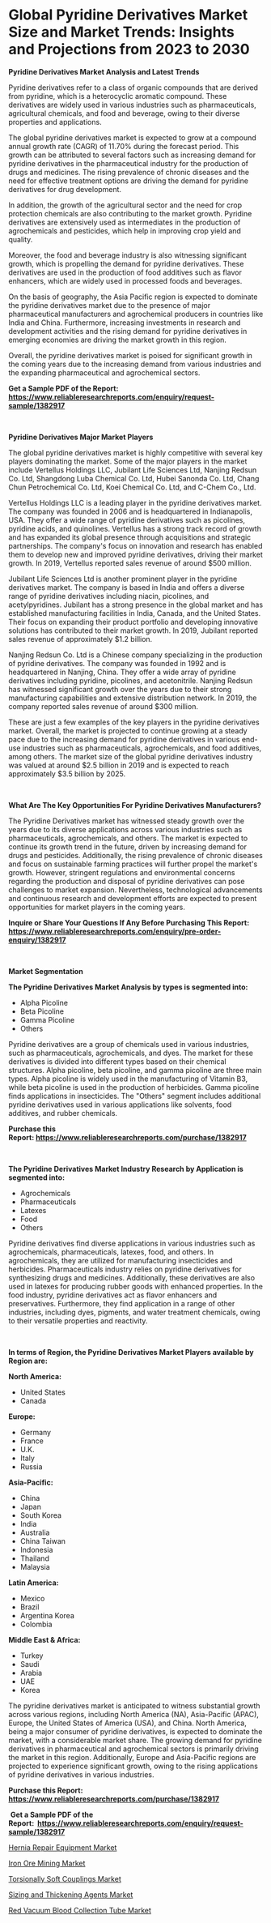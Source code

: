 <p><h1>Global Pyridine Derivatives Market Size and Market Trends: Insights and Projections from 2023 to 2030</h1></p><p><strong>Pyridine Derivatives Market Analysis and Latest Trends</strong></p>
<p><p>Pyridine derivatives refer to a class of organic compounds that are derived from pyridine, which is a heterocyclic aromatic compound. These derivatives are widely used in various industries such as pharmaceuticals, agricultural chemicals, and food and beverage, owing to their diverse properties and applications.</p><p>The global pyridine derivatives market is expected to grow at a compound annual growth rate (CAGR) of 11.70% during the forecast period. This growth can be attributed to several factors such as increasing demand for pyridine derivatives in the pharmaceutical industry for the production of drugs and medicines. The rising prevalence of chronic diseases and the need for effective treatment options are driving the demand for pyridine derivatives for drug development.</p><p>In addition, the growth of the agricultural sector and the need for crop protection chemicals are also contributing to the market growth. Pyridine derivatives are extensively used as intermediates in the production of agrochemicals and pesticides, which help in improving crop yield and quality.</p><p>Moreover, the food and beverage industry is also witnessing significant growth, which is propelling the demand for pyridine derivatives. These derivatives are used in the production of food additives such as flavor enhancers, which are widely used in processed foods and beverages.</p><p>On the basis of geography, the Asia Pacific region is expected to dominate the pyridine derivatives market due to the presence of major pharmaceutical manufacturers and agrochemical producers in countries like India and China. Furthermore, increasing investments in research and development activities and the rising demand for pyridine derivatives in emerging economies are driving the market growth in this region.</p><p>Overall, the pyridine derivatives market is poised for significant growth in the coming years due to the increasing demand from various industries and the expanding pharmaceutical and agrochemical sectors.</p></p>
<p><strong>Get a Sample PDF of the Report:&nbsp; <a href="https://www.reliableresearchreports.com/enquiry/request-sample/1382917">https://www.reliableresearchreports.com/enquiry/request-sample/1382917</a></strong></p>
<p>&nbsp;</p>
<p><strong>Pyridine Derivatives Major Market Players</strong></p>
<p><p>The global pyridine derivatives market is highly competitive with several key players dominating the market. Some of the major players in the market include Vertellus Holdings LLC, Jubilant Life Sciences Ltd, Nanjing Redsun Co. Ltd, Shangdong Luba Chemical Co. Ltd, Hubei Sanonda Co. Ltd, Chang Chun Petrochemical Co. Ltd, Koei Chemical Co. Ltd, and C-Chem Co., Ltd.</p><p>Vertellus Holdings LLC is a leading player in the pyridine derivatives market. The company was founded in 2006 and is headquartered in Indianapolis, USA. They offer a wide range of pyridine derivatives such as picolines, pyridine acids, and quinolines. Vertellus has a strong track record of growth and has expanded its global presence through acquisitions and strategic partnerships. The company's focus on innovation and research has enabled them to develop new and improved pyridine derivatives, driving their market growth. In 2019, Vertellus reported sales revenue of around $500 million.</p><p>Jubilant Life Sciences Ltd is another prominent player in the pyridine derivatives market. The company is based in India and offers a diverse range of pyridine derivatives including niacin, picolines, and acetylpyridines. Jubilant has a strong presence in the global market and has established manufacturing facilities in India, Canada, and the United States. Their focus on expanding their product portfolio and developing innovative solutions has contributed to their market growth. In 2019, Jubilant reported sales revenue of approximately $1.2 billion.</p><p>Nanjing Redsun Co. Ltd is a Chinese company specializing in the production of pyridine derivatives. The company was founded in 1992 and is headquartered in Nanjing, China. They offer a wide array of pyridine derivatives including pyridine, picolines, and acetonitrile. Nanjing Redsun has witnessed significant growth over the years due to their strong manufacturing capabilities and extensive distribution network. In 2019, the company reported sales revenue of around $300 million.</p><p>These are just a few examples of the key players in the pyridine derivatives market. Overall, the market is projected to continue growing at a steady pace due to the increasing demand for pyridine derivatives in various end-use industries such as pharmaceuticals, agrochemicals, and food additives, among others. The market size of the global pyridine derivatives industry was valued at around $2.5 billion in 2019 and is expected to reach approximately $3.5 billion by 2025.</p></p>
<p>&nbsp;</p>
<p><strong>What Are The Key Opportunities For Pyridine Derivatives Manufacturers?</strong></p>
<p><p>The Pyridine Derivatives market has witnessed steady growth over the years due to its diverse applications across various industries such as pharmaceuticals, agrochemicals, and others. The market is expected to continue its growth trend in the future, driven by increasing demand for drugs and pesticides. Additionally, the rising prevalence of chronic diseases and focus on sustainable farming practices will further propel the market's growth. However, stringent regulations and environmental concerns regarding the production and disposal of pyridine derivatives can pose challenges to market expansion. Nevertheless, technological advancements and continuous research and development efforts are expected to present opportunities for market players in the coming years.</p></p>
<p><strong>Inquire or Share Your Questions If Any Before Purchasing This Report: <a href="https://www.reliableresearchreports.com/enquiry/pre-order-enquiry/1382917">https://www.reliableresearchreports.com/enquiry/pre-order-enquiry/1382917</a></strong></p>
<p>&nbsp;</p>
<p><strong>Market Segmentation</strong></p>
<p><strong>The Pyridine Derivatives Market Analysis by types is segmented into:</strong></p>
<p><ul><li>Alpha Picoline</li><li>Beta Picoline</li><li>Gamma Picoline</li><li>Others</li></ul></p>
<p><p>Pyridine derivatives are a group of chemicals used in various industries, such as pharmaceuticals, agrochemicals, and dyes. The market for these derivatives is divided into different types based on their chemical structures. Alpha picoline, beta picoline, and gamma picoline are three main types. Alpha picoline is widely used in the manufacturing of Vitamin B3, while beta picoline is used in the production of herbicides. Gamma picoline finds applications in insecticides. The "Others" segment includes additional pyridine derivatives used in various applications like solvents, food additives, and rubber chemicals.</p></p>
<p><strong>Purchase this Report:&nbsp;<a href="https://www.reliableresearchreports.com/purchase/1382917">https://www.reliableresearchreports.com/purchase/1382917</a></strong></p>
<p>&nbsp;</p>
<p><strong>The Pyridine Derivatives Market Industry Research by Application is segmented into:</strong></p>
<p><ul><li>Agrochemicals</li><li>Pharmaceuticals</li><li>Latexes</li><li>Food</li><li>Others</li></ul></p>
<p><p>Pyridine derivatives find diverse applications in various industries such as agrochemicals, pharmaceuticals, latexes, food, and others. In agrochemicals, they are utilized for manufacturing insecticides and herbicides. Pharmaceuticals industry relies on pyridine derivatives for synthesizing drugs and medicines. Additionally, these derivatives are also used in latexes for producing rubber goods with enhanced properties. In the food industry, pyridine derivatives act as flavor enhancers and preservatives. Furthermore, they find application in a range of other industries, including dyes, pigments, and water treatment chemicals, owing to their versatile properties and reactivity.</p></p>
<p>&nbsp;</p>
<p><strong>In terms of Region, the Pyridine Derivatives Market Players available by Region are:</strong></p>
<p>
    <p> <strong> North America: </strong>
        <ul>
            <li>United States</li>
            <li>Canada</li>
        </ul>
        </p> 
    <p> <strong> Europe: </strong>
        <ul>
            <li>Germany</li>
            <li>France</li>
            <li>U.K.</li>
            <li>Italy</li>
            <li>Russia</li>
        </ul>
        </p> 
    <p> <strong> Asia-Pacific: </strong>
        <ul>
            <li>China</li>
            <li>Japan</li>
            <li>South Korea</li>
            <li>India</li>
            <li>Australia</li>
            <li>China Taiwan</li>
            <li>Indonesia</li>
            <li>Thailand</li>
            <li>Malaysia</li>
        </ul>
        </p> 
    <p> <strong> Latin America: </strong>
        <ul>
            <li>Mexico</li>
            <li>Brazil</li>
            <li>Argentina Korea</li>
            <li>Colombia</li>
        </ul>
        </p> 
    <p> <strong> Middle East & Africa: </strong>
        <ul>
            <li>Turkey</li>
            <li>Saudi</li>
            <li>Arabia</li>
            <li>UAE</li>
            <li>Korea</li>
        </ul>
    </p>
    </p>
<p><p>The pyridine derivatives market is anticipated to witness substantial growth across various regions, including North America (NA), Asia-Pacific (APAC), Europe, the United States of America (USA), and China. North America, being a major consumer of pyridine derivatives, is expected to dominate the market, with a considerable market share. The growing demand for pyridine derivatives in pharmaceutical and agrochemical sectors is primarily driving the market in this region. Additionally, Europe and Asia-Pacific regions are projected to experience significant growth, owing to the rising applications of pyridine derivatives in various industries.</p></p>
<p><strong>Purchase this Report: <a href="https://www.reliableresearchreports.com/purchase/1382917">https://www.reliableresearchreports.com/purchase/1382917</a></strong></p>
<p>&nbsp;<strong>Get a Sample PDF of the Report:&nbsp;&nbsp;<a href="https://www.reliableresearchreports.com/enquiry/request-sample/1382917">https://www.reliableresearchreports.com/enquiry/request-sample/1382917</a></strong></p>
<p><strong></strong></p>
<p><p><a href="https://www.linkedin.com/pulse/hernia-repair-equipment-market-research-report-provides-thorough-aqnwc/">Hernia Repair Equipment Market</a></p><p><a href="https://github.com/grishafomin4852/Market-Research-Report-List-1/blob/main/iron-ore-mining-market.md">Iron Ore Mining Market</a></p><p><a href="https://medium.com/@ravenrussel2023/torsionally-soft-couplings-market-size-cagr-trends-2024-2030-b7bfce7a34c6">Torsionally Soft Couplings Market</a></p><p><a href="https://github.com/ruslanpoljakovrd177/Market-Research-Report-List-1/blob/main/sizing-and-thickening-agents-market.md">Sizing and Thickening Agents Market</a></p><p><a href="https://www.linkedin.com/pulse/red-vacuum-blood-collection-tube-market-size-share-amp-trends-vxw1c/">Red Vacuum Blood Collection Tube Market</a></p></p>